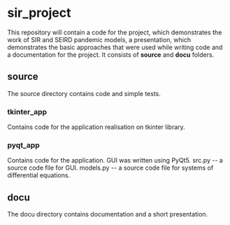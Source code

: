 # sir_project
   This repository will contain a code for the project, which demonstrates the work of SIR and SEIRD pandemic models, a presentation, which demonstrates the basic approaches that were used while writing code and a documentation for the project. It consists of **source** and **docu** folders.

## source
   The source directory contains code and simple tests.
### tkinter_app
   Contains code for the application realisation on tkinter library.
### pyqt_app
   Contains code for the application. GUI was written using PyQt5.
   src.py -- a source code file for GUI.
   models.py -- a source code file for systems of differential equations.

## docu
   The docu directory contains documentation and a short presentation.
